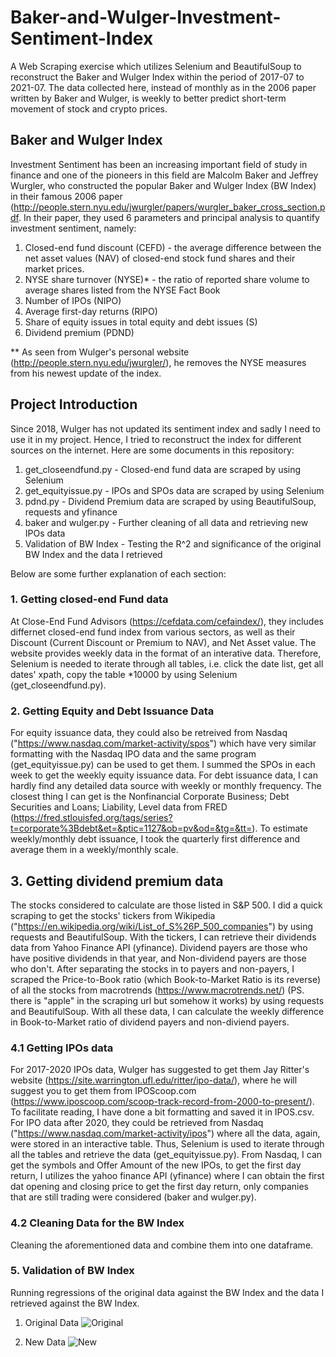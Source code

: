 # Baker-and-Wulger-Investment-Sentiment-Index
A Web Scraping exercise which utilizes Selenium and BeautifulSoup to reconstruct the Baker and Wulger Index within the period of 2017-07 to 2021-07. The data collected here,
instead of monthly as in the 2006 paper written by Baker and Wulger, is weekly to better predict short-term movement of stock and crypto prices.

## Baker and Wulger Index
Investment Sentiment has been an increasing important field of study in finance and one of the pioneers in this field are Malcolm Baker and Jeffrey Wurgler, 
who constructed the popular Baker and Wulger Index (BW Index) in their famous 2006 paper (http://people.stern.nyu.edu/jwurgler/papers/wurgler_baker_cross_section.pdf.
In their paper, they used 6 parameters and principal analysis to quantify
investment sentiment, namely:
1. Closed-end fund discount (CEFD) - the average difference between the net asset values (NAV) of closed-end stock fund shares and their market prices.
2. NYSE share turnover (NYSE)* - the ratio of reported share volume to average shares listed from the NYSE Fact Book
3. Number of IPOs (NIPO)
4. Average first-day returns (RIPO)
5. Share of equity issues in total equity and debt issues (S)
6. Dividend premium (PDND)

** As seen from Wulger's personal website (http://people.stern.nyu.edu/jwurgler/), he removes the NYSE measures from his newest update of the index.


## Project Introduction
Since 2018, Wulger has not updated its sentiment index and sadly I need to use it in my project. Hence, I tried to reconstruct the index for different sources on the internet.
Here are some documents in this repository:
1. get_closeendfund.py - Closed-end fund data are scraped by using Selenium
2. get_equityissue.py - IPOs and SPOs data are scraped by using Selenium
3. pdnd.py - Dividend Premium data are scraped by using BeautifulSoup, requests and yfinance
4. baker and wulger.py - Further cleaning of all data and retrieving new IPOs data
5. Validation of BW Index - Testing the R^2 and significance of the original BW Index and the data I retrieved

Below are some further explanation of each section:

### 1. Getting closed-end Fund data 
At Close-End Fund Advisors (https://cefdata.com/cefaindex/), they includes differnet closed-end fund index from various sectors, as well as their Discount 
(Current Discount or Premium to NAV), and Net Asset value. The website provides weekly data in the format of an interative data. Therefore, 
Selenium is needed to iterate through all tables, i.e. click the date list, get all dates' xpath, copy the table *10000 by using Selenium (get_closeendfund.py).


### 2. Getting Equity and Debt Issuance Data
For equity issuance data, they could also be retreived from Nasdaq ("https://www.nasdaq.com/market-activity/spos") which have very similar formatting with the Nasdaq IPO data 
and the same program (get_equityissue.py) can be used to get them. I summed the SPOs in each week to get the weekly equity issuance data.
For debt issuance data, I can hardly find any detailed data source with weekly or monthly frequency. The closest thing I can get is the Nonfinancial Corporate Business; Debt
Securities and Loans; Liability, Level data from FRED (https://fred.stlouisfed.org/tags/series?t=corporate%3Bdebt&et=&ptic=1127&ob=pv&od=&tg=&tt=). To estimate weekly/monthly
debt issuance, I took the quarterly first difference and average them in a weekly/monthly scale.


## 3. Getting dividend premium data
The stocks considered to calculate are those listed in S&P 500. I did a quick scraping to get the stocks' tickers from Wikipedia
("https://en.wikipedia.org/wiki/List_of_S%26P_500_companies") by using requests and BeautifulSoup. With the tickers, I can retrieve their dividends data from Yahoo Finance API
(yfinance). Dividend payers are those who have positive dividends in that year, and Non-dividend payers are those who don't. After separating the stocks in to payers and 
non-payers, I scraped the Price-to-Book ratio (which Book-to-Market Ratio is its reverse) of all the stocks from macrotrends (https://www.macrotrends.net/) (PS. there is "apple" 
in the scraping url but somehow it works) by using requests and BeautifulSoup. With all these data, I can calculate the weekly difference in Book-to-Market ratio of dividend 
payers and non-diviend payers.


### 4.1 Getting IPOs data
For 2017-2020 IPOs data, Wulger has suggested to get them Jay Ritter's website (https://site.warrington.ufl.edu/ritter/ipo-data/), where he will suggest you to get them from 
IPOScoop.com (https://www.iposcoop.com/scoop-track-record-from-2000-to-present/). To facilitate reading, I have done a bit formatting and saved it in IPOS.csv.
For IPO data after 2020, they could be retrieved from Nasdaq ("https://www.nasdaq.com/market-activity/ipos") where all the data, again, were stored in an interactive table.
Thus, Selenium is used to iterate through all the tables and retrieve the data (get_equityissue.py). From Nasdaq, I can get the symbols and Offer Amount of the new IPOs, 
to get the first day return,  I utilizes the yahoo finance API (yfinance) where I can obtain the first dat opening and closing price to get the first day return, only companies
that are still trading were considered (baker and wulger.py).


### 4.2 Cleaning Data for the BW Index
Cleaning the aforementioned data and combine them into one dataframe.


### 5. Validation of BW Index
Running regressions of the original data against the BW Index and the data I retrieved against the BW Index.
1. Original Data 
![Original](https://user-images.githubusercontent.com/70565542/155175176-2ed1f31e-1b4b-4d57-93a4-918b3dea8e13.png)

2. New Data
![New ](https://user-images.githubusercontent.com/70565542/155175311-2f085b48-6d52-4ff8-b3bb-9147596a8f0f.png)





